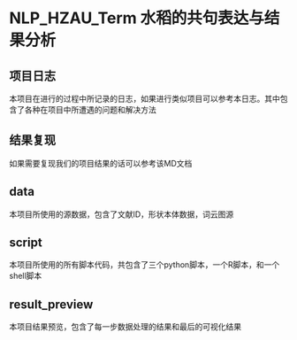 # NLP_HZAU_Term 水稻的共句表达与结果分析
## 项目日志
本项目在进行的过程中所记录的日志，如果进行类似项目可以参考本日志。其中包含了各种在项目中所遭遇的问题和解决方法
## 结果复现
如果需要复现我们的项目结果的话可以参考该MD文档
## data
本项目所使用的源数据，包含了文献ID，形状本体数据，词云图源
## script
本项目所使用的所有脚本代码，共包含了三个python脚本，一个R脚本，和一个shell脚本
## result_preview
本项目结果预览，包含了每一步数据处理的结果和最后的可视化结果
